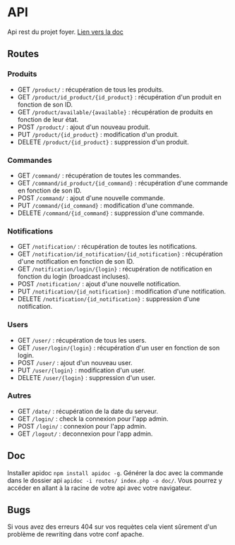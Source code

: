 <h1>API</h1>

Api rest du projet foyer.
<a href="http://digital-design.github.io/Foyer/">Lien vers la doc</a>
<h2>Routes</h2>

<h3>Produits</h3>
<ul>
  <li>GET <code>/product/</code> : récupération de tous les produits.</li>
  <li>GET <code>/product/id_product/{id_product}</code> : récupération d'un produit en fonction de son ID.</li>
  <li>GET <code>/product/available/{available}</code> : récupération de produits en fonction de leur état.</li>
  <li>POST <code>/product/</code> : ajout d'un nouveau produit.</li>
  <li>PUT <code>/product/{id_product}</code> : modification d'un produit.</li>
  <li>DELETE <code>/product/{id_product}</code> : suppression d'un produit.</li>
</ul>

<h3>Commandes</h3>
<ul>
  <li>GET <code>/command/</code> : récupération de toutes les commandes.</li>
  <li>GET <code>/command/id_product/{id_command}</code> : récupération d'une commande en fonction de son ID.</li>
  <li>POST <code>/command/</code> : ajout d'une nouvelle commande.</li>
  <li>PUT <code>/command/{id_command}</code> : modification d'une commande.</li>
  <li>DELETE <code>/command/{id_command}</code> : suppression d'une commande.</li>
</ul>

<h3>Notifications</h3>
<ul>
  <li>GET <code>/notification/</code> : récupération de toutes les notifications.</li>
  <li>GET <code>/notification/id_notification/{id_notification}</code> : récupération d'une notification en fonction de son ID.</li>
  <li>GET <code>/notification/login/{login}</code> : récupération de notification en fonction du login (broadcast incluses).</li>
  <li>POST <code>/notification/</code> : ajout d'une nouvelle notification.</li>
  <li>PUT <code>/notification/{id_notification}</code> : modification d'une notification.</li>
  <li>DELETE <code>/notification/{id_notification}</code> : suppression d'une notification.</li>
</ul>

<h3>Users</h3>
<ul>
  <li>GET <code>/user/</code> : récupération de tous les users.</li>
  <li>GET <code>/user/login/{login}</code> : récupération d'un user en fonction de son login.</li>
  <li>POST <code>/user/</code> : ajout d'un nouveau user.</li>
  <li>PUT <code>/user/{login}</code> : modification d'un user.</li>
  <li>DELETE <code>/user/{login}</code> : suppression d'un user.</li>
</ul>

<h3>Autres</h3>
<ul>
  <li>GET <code>/date/</code> : récupération de la date du serveur.</li>
  <li>GET <code>/login/</code> : check la connexion pour l'app admin.</li>
  <li>POST <code>/login/</code> : connexion pour l'app admin.</li>
  <li>GET <code>/logout/</code> : deconnexion pour l'app admin.</li>
</ul>

<h2>Doc</h2>
Installer apidoc <code>npm install apidoc -g</code>.
Générer la doc avec la commande dans le dossier api <code>apidoc -i routes/ index.php -o doc/</code>.
Vous pourrez y accéder en allant à la racine de votre api avec votre navigateur.

<h2>Bugs</h2>
Si vous avez des erreurs 404 sur vos requètes cela vient sûrement d'un problème de rewriting dans votre conf apache.
